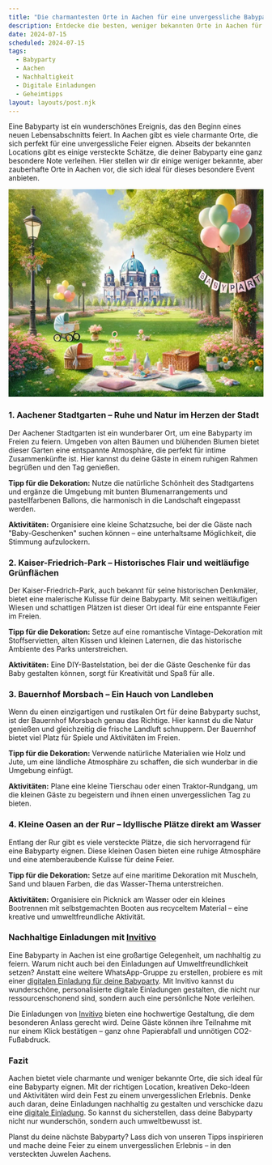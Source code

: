```yaml
---
title: "Die charmantesten Orte in Aachen für eine unvergessliche Babyparty: Geheimtipps und lokale Highlights"
description: Entdecke die besten, weniger bekannten Orte in Aachen für eine einzigartige Babyparty, inklusive nachhaltiger Dekorationstipps und personalisierten digitalen Einladungen.
date: 2024-07-15
scheduled: 2024-07-15
tags:
  - Babyparty
  - Aachen
  - Nachhaltigkeit
  - Digitale Einladungen
  - Geheimtipps
layout: layouts/post.njk
---
```


Eine Babyparty ist ein wunderschönes Ereignis, das den Beginn eines neuen Lebensabschnitts feiert. In Aachen gibt es viele charmante Orte, die sich perfekt für eine unvergessliche Feier eignen. Abseits der bekannten Locations gibt es einige versteckte Schätze, die deiner Babyparty eine ganz besondere Note verleihen. Hier stellen wir dir einige weniger bekannte, aber zauberhafte Orte in Aachen vor, die sich ideal für dieses besondere Event anbieten.

![Babyparty im Park](/img/picnic-park.webp)

### 1. **Aachener Stadtgarten – Ruhe und Natur im Herzen der Stadt**

Der Aachener Stadtgarten ist ein wunderbarer Ort, um eine Babyparty im Freien zu feiern. Umgeben von alten Bäumen und blühenden Blumen bietet dieser Garten eine entspannte Atmosphäre, die perfekt für intime Zusammenkünfte ist. Hier kannst du deine Gäste in einem ruhigen Rahmen begrüßen und den Tag genießen.

**Tipp für die Dekoration:** Nutze die natürliche Schönheit des Stadtgartens und ergänze die Umgebung mit bunten Blumenarrangements und pastellfarbenen Ballons, die harmonisch in die Landschaft eingepasst werden.

**Aktivitäten:** Organisiere eine kleine Schatzsuche, bei der die Gäste nach "Baby-Geschenken" suchen können – eine unterhaltsame Möglichkeit, die Stimmung aufzulockern.

### 2. **Kaiser-Friedrich-Park – Historisches Flair und weitläufige Grünflächen**

Der Kaiser-Friedrich-Park, auch bekannt für seine historischen Denkmäler, bietet eine malerische Kulisse für deine Babyparty. Mit seinen weitläufigen Wiesen und schattigen Plätzen ist dieser Ort ideal für eine entspannte Feier im Freien.

**Tipp für die Dekoration:** Setze auf eine romantische Vintage-Dekoration mit Stoffservietten, alten Kissen und kleinen Laternen, die das historische Ambiente des Parks unterstreichen.

**Aktivitäten:** Eine DIY-Bastelstation, bei der die Gäste Geschenke für das Baby gestalten können, sorgt für Kreativität und Spaß für alle.

### 3. **Bauernhof Morsbach – Ein Hauch von Landleben**

Wenn du einen einzigartigen und rustikalen Ort für deine Babyparty suchst, ist der Bauernhof Morsbach genau das Richtige. Hier kannst du die Natur genießen und gleichzeitig die frische Landluft schnuppern. Der Bauernhof bietet viel Platz für Spiele und Aktivitäten im Freien.

**Tipp für die Dekoration:** Verwende natürliche Materialien wie Holz und Jute, um eine ländliche Atmosphäre zu schaffen, die sich wunderbar in die Umgebung einfügt.

**Aktivitäten:** Plane eine kleine Tierschau oder einen Traktor-Rundgang, um die kleinen Gäste zu begeistern und ihnen einen unvergesslichen Tag zu bieten.

### 4. **Kleine Oasen an der Rur – Idyllische Plätze direkt am Wasser**

Entlang der Rur gibt es viele versteckte Plätze, die sich hervorragend für eine Babyparty eignen. Diese kleinen Oasen bieten eine ruhige Atmosphäre und eine atemberaubende Kulisse für deine Feier.

**Tipp für die Dekoration:** Setze auf eine maritime Dekoration mit Muscheln, Sand und blauen Farben, die das Wasser-Thema unterstreichen.

**Aktivitäten:** Organisiere ein Picknick am Wasser oder ein kleines Bootrennen mit selbstgemachten Booten aus recyceltem Material – eine kreative und umweltfreundliche Aktivität.

### **Nachhaltige Einladungen mit [Invitivo](https://invitivo.com/create)**

Eine Babyparty in Aachen ist eine großartige Gelegenheit, um nachhaltig zu feiern. Warum nicht auch bei den Einladungen auf Umweltfreundlichkeit setzen? Anstatt eine weitere WhatsApp-Gruppe zu erstellen, probiere es mit einer [digitalen Einladung für deine Babyparty](https://invitivo.com/). Mit Invitivo kannst du wunderschöne, personalisierte digitale Einladungen gestalten, die nicht nur ressourcenschonend sind, sondern auch eine persönliche Note verleihen.

Die Einladungen von [Invitivo](https://invitivo.com/) bieten eine hochwertige Gestaltung, die dem besonderen Anlass gerecht wird. Deine Gäste können ihre Teilnahme mit nur einem Klick bestätigen – ganz ohne Papierabfall und unnötigen CO2-Fußabdruck.

### **Fazit**

Aachen bietet viele charmante und weniger bekannte Orte, die sich ideal für eine Babyparty eignen. Mit der richtigen Location, kreativen Deko-Ideen und Aktivitäten wird dein Fest zu einem unvergesslichen Erlebnis. Denke auch daran, deine Einladungen nachhaltig zu gestalten und verschicke dazu eine [digitale Einladung](https://invitivo.com). So kannst du sicherstellen, dass deine Babyparty nicht nur wunderschön, sondern auch umweltbewusst ist.

Planst du deine nächste Babyparty? Lass dich von unseren Tipps inspirieren und mache deine Feier zu einem unvergesslichen Erlebnis – in den versteckten Juwelen Aachens.
